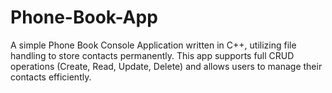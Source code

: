 # Phone-Book-App
A simple Phone Book Console Application written in C++, utilizing file handling to store contacts permanently. This app supports full CRUD operations (Create, Read, Update, Delete) and allows users to manage their contacts efficiently.
